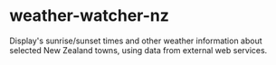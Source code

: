 # weather-watcher-nz
Display's sunrise/sunset times and other weather information about selected New Zealand towns, using data from external web services.
